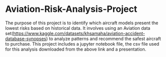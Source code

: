 # Aviation-Risk-Analysis-Project
The purpose of this project is to identify which aircraft models present the lowest risks based on historical data.
It involves using an Aviation data set(https://www.kaggle.com/datasets/khsamaha/aviation-accident-database-synopses) to analyze patterns and recommend the safest aircraft to purchase.
This project includes a jupyter notebook file, the csv file used for this analysis downloaded from the above link and a presentation.
